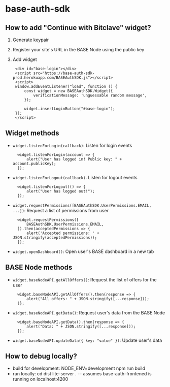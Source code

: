 base-auth-sdk
=============

How to add "Continue with Bitclave" widget?
-------------------------------------------

1. Generate keypair
2. Register your site's URL in the BASE Node using the public key
3. Add widget

        <div id="base-login"></div>
        <script src="https://base-auth-sdk-prod.herokuapp.com/BASEAuthSDK.js"></script>
        <script>
        window.addEventListener("load", function () {
            const widget = new BASEAuthSDK.Widget({
                verificationMessage: 'unguessable random message',
            });

            widget.insertLoginButton("#base-login");
        });
        </script>


Widget methods
--------------

- `widget.listenForLogin(callback)`: Listen for login events

        widget.listenForLogin(account => {
            alert("User has logged in! Public key: " + account.publicKey);
        });


- `widget.listenForLogout(callback)`. Listen for logout events

        widget.listenForLogout(() => {
            alert("User has logged out!");
        });

- `widget.requestPermissions([BASEAuthSDK.UserPermissions.EMAIL, ...])`: Request a list of permissions from user

        widget.requestPermissions([
            BASEAuthSDK.UserPermissions.EMAIL,
        ]).then(acceptedPermissions => {
            alert('Accepted permissions: ' + JSON.stringify(acceptedPermissions));
        });

- `widget.openDashboard()`: Open user's BASE dashboard in a new tab


BASE Node methods
-----------------

- `widget.baseNodeAPI.getAllOffers()`: Request the list of offers for the user

        widget.baseNodeAPI.getAllOffers().then(response => {
            alert("All offers: " + JSON.stringify([...response]));
        )};

- `widget.baseNodeAPI.getData()`: Request user's data from the BASE Node

        widget.baseNodeAPI.getData().then(response => {
            alert("Data: " + JSON.stringify([...response]));
        });

- `widget.baseNodeAPI.updateData({ key: "value" })`: Update user's data


How to debug locally?
-------------------------------------------
- build for development: NODE_ENV=development npm run build
- run locally: cd dist lite-server .
-- assumes base-auth-frontened is running on localhost:4200
